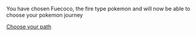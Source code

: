 You have chosen Fuecoco, the fire type pokemon and will now be able to choose your pokemon journey

[Choose your path](choose-path.md)